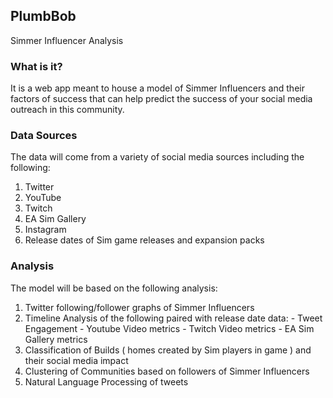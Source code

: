 ## PlumbBob

Simmer Influencer Analysis

### What is it?

It is a web app meant to house a model of Simmer Influencers and their factors of success that can help predict the success of your social media outreach in this community. 

### Data Sources
The data will come from a variety of social media sources including the following:

  1. Twitter
  2. YouTube
  3. Twitch
  4. EA Sim Gallery
  5. Instagram
  6. Release dates of Sim game releases and expansion packs
  
### Analysis
The model will be based on the following analysis:
  1. Twitter following/follower graphs of Simmer Influencers
  2. Timeline Analysis of the following paired with release date data:
    - Tweet Engagement 
    - Youtube Video metrics
    - Twitch Video metrics
    - EA Sim Gallery metrics
  3. Classification of Builds ( homes created by Sim players in game ) and their social media impact
  4. Clustering of Communities based on followers of Simmer Influencers
  5. Natural Language Processing of tweets

